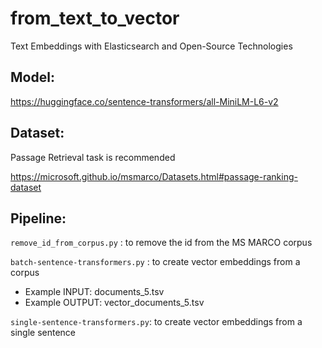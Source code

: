 # from_text_to_vector
Text Embeddings with Elasticsearch and Open-Source Technologies

## Model:
https://huggingface.co/sentence-transformers/all-MiniLM-L6-v2

## Dataset:
Passage Retrieval task is recommended

https://microsoft.github.io/msmarco/Datasets.html#passage-ranking-dataset

## Pipeline:
`remove_id_from_corpus.py` :  to remove the id from the MS MARCO corpus

`batch-sentence-transformers.py` :  to create vector embeddings from a corpus
- Example INPUT: documents_5.tsv
- Example OUTPUT: vector_documents_5.tsv

`single-sentence-transformers.py`:  to create vector embeddings from a single sentence